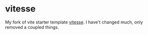 # vitesse

My fork of vite starter template [vitesse](https://github.com/antfu/vitesse).
I have't changed much, only removed a coupled things.